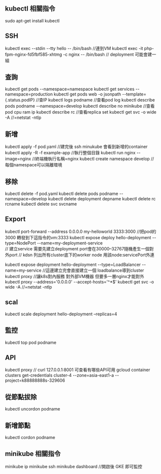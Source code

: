 ## kubectl 相關指令
sudo apt-get install kubectl
## SSH
kubectl exec --stdin --tty hello -- /bin/bash     //連到VM
kubectl exec -it php-fpm-nginx-fd5fbf585-xhtmg -c nginx -- /bin/bash    // deployment 可能會建一組
## 查詢
kubectl get pods --namespace=namespace
kubectl get services --namespace=production
kubectl get pods web -o jsonpath --template={.status.podIP} //查IP
kubectl logs podname                  //查看pod log
kubectl describe pods podname --namespace=develop
kubectl describe no minikube          //查看pod cpu ram ip
kubectl describe rc                   //查看replica set
kubectl get svc -o wide -A            //=netstat -ntlp
## 新增
kubectl apply -f pod.yaml             //建完後 ssh minukube 會看到新增的container
kubectl apply -R -f example-app       //執行整個目錄
kubectl run nginx --image=nginx       //終端機執行名稱=nginx
kubectl create namespace develop      //每個namespace可以隔離環境
## 移除
kubectl delete -f pod.yaml
kubectl delete pods podname --namespace=develop
kubectl delete deployment depname
kubectl delete rc rcname
kubectl delete svc svcname
## Export
kubectl port-forward --address 0.0.0.0 my-helloworld 3333:3000        //把pod的3000 轉發到下這指令的vm:3333 
kubectl expose deploy hello-deployment --type=NodePort --name=my-deployment-service   
// 建立service 需要先建立deployment port會在30000–32767隨機產生一個對外port
// kdsn 列出所有cluster底下的worker node 用該node:servicePort外連

kubectl expose deployment hello-deployment --type=LoadBalancer --name=my-service  //這邊建立完會直接建立一個 loadbalance導到cluster
kubectl proxy   //讓k8s對內服務 對外部VM機器 但要多一層nginx才能對外
kubectl proxy --address='0.0.0.0' --accept-hosts='^*$' 
kubectl get svc -o wide -A            //=netstat -ntlp
## scal
kubectl scale deployment hello-deployment –replicas=4
## 監控
kubectl top pod podname
## API
kubectl proxy // curl 127.0.0.1:8001 可查看有哪些API可用
gcloud container clusters get-credentials cluster-4 --zone=asia-east1-a --project=k88888888s-329606

## 從節點拔除
kubectl uncordon podname
## 新增節點
kubectl cordon podname

## minikube 相關指令
minikube ip
minikube ssh
minikube dashboard //開啟後 GKE 即可監控